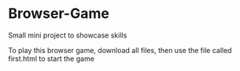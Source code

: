 # Browser-Game
Small mini project to showcase skills

To play this browser game, download all files, then use the file called first.html to start the game
